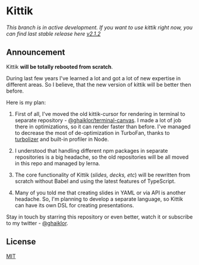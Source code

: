 # Kittik

_This branch is in active development. If you want to use kittik right now, you can find last stable release here [v2.1.2](https://github.com/ghaiklor/kittik/releases/tag/v2.1.2)_

## Announcement

Kittik **will be totally rebooted from scratch**.

During last few years I've learned a lot and got a lot of new expertise in different areas.
So I believe, that the new version of kittik will be better then before.

Here is my plan:

1) First of all, I've moved the old kittik-cursor for rendering in terminal to separate repository - [@ghaiklor/terminal-canvas](https://github.com/ghaiklor/terminal-canvas). I made a lot of job there in optimizations, so it can render faster than before. I've managed to decrease the most of de-optimization in TurboFan, thanks to [turbolizer](https://github.com/thlorenz/turbolizer) and built-in profiler in Node.

2) I understood that handling different npm packages in separate repositories is a big headache, so the old repositories will be all moved in this repo and managed by lerna.

3) The core functionality of Kittik (_slides, decks, etc_) will be rewritten from scratch without Babel and using the latest features of TypeScript.

4) Many of you told me that creating slides in YAML or via API is another headache. So, I'm planning to develop a separate language, so Kittik can have its own DSL for creating presentations.

Stay in touch by starring this repository or even better, watch it or subscribe to my twitter - [@ghaiklor](https://twitter.com/ghaiklor).

## License

[MIT](./LICENSE)
